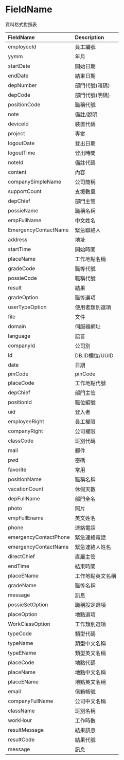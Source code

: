 # FieldName
資料格式對照表

| FieldName | Description |
|:----------|:-------------|
| employeeId | 員工編號 |
| yymm | 年月 |
| startDate | 開始日期 |
| endDate | 結束日期 |
| depNumber | 部門代號(暗碼) |
| depCode | 部門代號(明碼) |
| positionCode | 職稱代號 |
| note | 備註/說明 |
| deviceId | 裝置代碼 |
| project | 專案 |
| logoutDate | 登出日期 |
| logoutTime | 登出時間 |
| noteId | 備註代碼 |
| content | 內容 |
| companySimpleName | 公司簡稱 |
| supportCount | 支援數量 |
| depChief | 部門主管 |
| possieName | 職稱名稱 |
| empFullName | 中文姓名 |
| EmergencyContactName | 緊急聯絡人 |
| address | 地址 |
| startTime | 開始時間 |
| placeName | 工作地點名稱 |
| gradeCode | 職等代號 |
| possieCode | 職稱代號 |
| result | 結果 |
| gradeOption | 職等選項 |
| userTypeOption | 使用者類別選項 |
| file | 文件 |
| domain | 伺服器網址 |
| language | 語言 |
| companyId | 公司別 |
| id | DB.ID欄位/UUID |
| date | 日期 |
| pinCode | pinCode |
| placeCode | 工作地點代號 |
| depChief | 部門主管 |
| positionId | 職位編號 |
| uid | 登入者 |
| employeeRight | 員工權限 |
| companyRight | 公司權限 |
| classCode | 班別代碼 |
| mail | 郵件 |
| pwd | 密碼 |
| favorite | 常用 |
| positionName | 職稱名稱 |
| vacationCount | 休假天數 |
| depFullName | 部門全名 |
| photo | 照片 |
| empFullEname | 英文姓名 |
| phone | 連絡電話 |
| emergencyContactPhone | 緊急連絡電話 |
| emergencyContactName | 緊急連絡人姓名 |
| directChief | 直屬主管 |
| endTime | 結束時間 |
| placeEName | 工作地點英文名稱 |
| gradeName | 職等名稱 |
| message | 訊息 |
| possieSetOption | 職稱設定選項 |
| placeOption | 地點選項 |
| WorkClassOption | 工作類別選項 |
| typeCode | 類型代碼 |
| typeName | 類型中文名稱 |
| typeEName | 類型英文名稱 |
| placeCode | 地點代碼 |
| placeName | 地點中文名稱 |
| placeEName | 地點英文名稱 |
| email | 信箱帳號 |
| companyFullName | 公司中文名稱 |
| className | 班別名稱 |
| workHour | 工作時數 |
| resultMessage | 結果訊息 |
| resultCode | 結果代號 |
| message | 訊息 |

